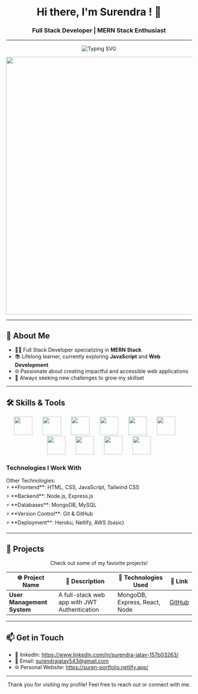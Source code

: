 <h1 align="center">Hi there, I'm Surendra ! 👋</h1>
<h3 align="center">Full Stack Developer | MERN Stack Enthusiast</h3>

---

<p align="center">
  <img src="https://readme-typing-svg.demolab.com?font=Fira+Code&size=22&duration=4000&pause=500&color=blue&center=true&vCenter=true&width=435&lines=Welcome+to+my+GitHub+Profile!;I+%E2%9D%A4%EF%B8%8F+JavaScript%2C+React+%26+Node.js;Full+Stack+Developer+%7C+MERN+Stack" alt="Typing SVG">
</p>

<p align="center">
  <img width="700" src="https://globaleducation.s3.ap-south-1.amazonaws.com/globaledu/gif/front-end-development.gif" />
</p>

---

## 🌟 About Me

- 👨‍💻 Full Stack Developer specializing in **MERN Stack**
- 📚 Lifelong learner, currently exploring **JavaScript** and **Web Development**
- 🌐 Passionate about creating impactful and accessible web applications
- 🌱 Always seeking new challenges to grow my skillset

---

## 🛠️ Skills & Tools

<p align="center">
  <img width="50" src="https://cdn.jsdelivr.net/gh/devicons/devicon/icons/html5/html5-original.svg" />&nbsp;&nbsp;&nbsp&nbsp;&nbsp;&nbsp;
  <img width="50" src="https://cdn.jsdelivr.net/gh/devicons/devicon/icons/css3/css3-original.svg" />&nbsp;&nbsp;&nbsp&nbsp;&nbsp;&nbsp;
  <img width="50" src="https://cdn.jsdelivr.net/gh/devicons/devicon/icons/javascript/javascript-original.svg" />&nbsp;&nbsp;&nbsp&nbsp;&nbsp;&nbsp;
  <img width="50" src="https://cdn.jsdelivr.net/gh/devicons/devicon/icons/bootstrap/bootstrap-original.svg" />&nbsp;&nbsp;&nbsp&nbsp;&nbsp;&nbsp;
  <img width="50" src="https://cdn.jsdelivr.net/gh/devicons/devicon/icons/react/react-original.svg" />&nbsp;&nbsp;&nbsp&nbsp;&nbsp;&nbsp;
  <img width="50" src="https://cdn.jsdelivr.net/gh/devicons/devicon/icons/nodejs/nodejs-original.svg" />&nbsp;&nbsp;&nbsp&nbsp;&nbsp;&nbsp;
  <img width="50" src="https://encrypted-tbn0.gstatic.com/images?q=tbn:ANd9GcSnDneBGnQL7E9hZDwztRO1GfQcCj1FqRrhBw&s" />&nbsp;&nbsp;&nbsp&nbsp;&nbsp;&nbsp;
  <img width="50" src="https://cdn.jsdelivr.net/gh/devicons/devicon/icons/mongodb/mongodb-original.svg" />&nbsp;&nbsp;&nbsp&nbsp;&nbsp;&nbsp;
  <img width="50" src="https://cdn.jsdelivr.net/gh/devicons/devicon/icons/git/git-original.svg" />&nbsp;&nbsp;&nbsp&nbsp;&nbsp;&nbsp;
  <img width="50" src="https://cdn.pixabay.com/photo/2022/01/30/13/33/github-6980894_960_720.png"/>
</p>

### Technologies I Work With

<p>
Other Technologies:
<br>
⚡ **Frontend**: HTML, CSS, JavaScript, Tailwind CSS <br>
⚡ **Backend**: Node.js, Express.js <br>
⚡ **Databases**: MongoDB, MySQL <br>
⚡ **Version Control**: Git & GitHub <br>
⚡ **Deployment**: Heroku, Netlify, AWS (basic)
</p>

---

## 🚀 Projects

<p align="center">
Check out some of my favorite projects!
</p>

| 🌐 Project Name | 📝 Description | 🔧 Technologies Used | 🔗 Link |
|-----------------|----------------|----------------------|---------|
| **User Management System** | A full-stack web app with JWT Authentication | MongoDB, Express, React, Node | [GitHub](https://github.com/surujtv/UserManagementSystem) |

---

## 📫 Get in Touch

- 💼 linkedIn: https://www.linkedin.com/in/surendra-jatav-157b03263/
- 📧 Email: surendrajatav543@gmail.com
- 🌐 Personal Website: https://suren-portfolio.netlify.app/

---
<p align="center">
  Thank you for visiting my profile! Feel free to reach out or connect with me.
</p>

